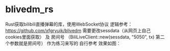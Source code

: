 # blivedm_rs

Rust获取bilibili直播弹幕的库，使用WebSocket协议
逻辑参考：https://github.com/xfgryujk/blivedm
需要更改sessdata（从网页上自己cookies里面获取） 及  房间号  （BiliLiveClient::new(sessdata, "5050", tx) 第二个参数就是房间号）  作为练习来写的 自行参考
效果如图：
  
